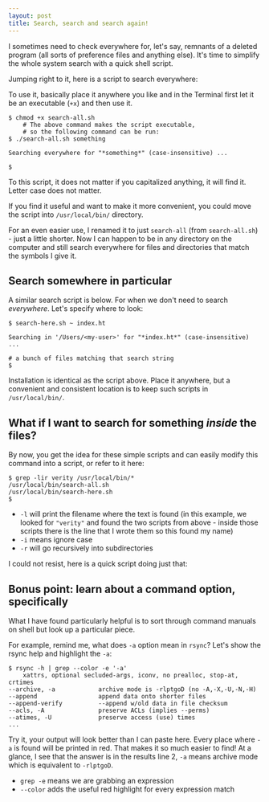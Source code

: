 ```yaml
---
layout: post
title: Search, search and search again!
---
```


I sometimes need to check everywhere for, let's say, remnants of a deleted program (all sorts of preference files and anything else). It's time to simplify the whole system search with a quick shell script.

Jumping right to it, here is a script to search everywhere:

<script src="https://gist.github.com/verityj/1baf59b95a7da5f03a44ce0620a4253d.js"></script>

To use it, basically place it anywhere you like and in the Terminal first let it be an executable (`+x`) and then use it.

```
$ chmod +x search-all.sh
    # The above command makes the script executable, 
    # so the following command can be run:
$ ./search-all.sh something

Searching everywhere for "*something*" (case-insensitive) ...

$
```

To this script, it does not matter if you capitalized anything, it will find it. Letter case does not matter.

If you find it useful and want to make it more convenient, you could move the script into `/usr/local/bin/` directory.

For an even easier use, I renamed it to just `search-all` (from `search-all.sh`) - just a little shorter. Now I can happen to be in any directory on the computer and still search everywhere for files and directories that match the symbols I give it.

## Search somewhere in particular

A similar search script is below. For when we don't need to search _everywhere_. Let's specify where to look:

```
$ search-here.sh ~ index.ht

Searching in '/Users/<my-user>' for "*index.ht*" (case-insensitive) ...

# a bunch of files matching that search string
$
```

Installation is identical as the script above. Place it anywhere, but a convenient and consistent location is to keep such scripts in `/usr/local/bin/`.

<script src="https://gist.github.com/verityj/32d913c5c506b0a1b441826217ba42ac.js"></script>

## What if I want to search for something _inside_ the files?

By now, you get the idea for these simple scripts and can easily modify this command into a script, or refer to it here:

```
$ grep -lir verity /usr/local/bin/*
/usr/local/bin/search-all.sh
/usr/local/bin/search-here.sh
$
```

- `-l` will print the filename where the text is found (in this example, we looked for `"verity"` and found the two scripts from above - inside those scripts there is the line that I wrote them so this found my name)
- `-i` means ignore case
- `-r` will go recursively into subdirectories

I could not resist, here is a quick script doing just that:

<script src="https://gist.github.com/verityj/e7d4a634c0e258fcf162097c826e2668.js"></script>


## Bonus point: learn about a command option, specifically

What I have found particularly helpful is to sort through command manuals on shell but look up a particular piece.

For example, remind me, what does `-a` option mean in `rsync`? Let's show the rsync help and highlight the `-a`:

```
$ rsync -h | grep --color -e '-a'
    xattrs, optional secluded-args, iconv, no prealloc, stop-at, crtimes
--archive, -a            archive mode is -rlptgoD (no -A,-X,-U,-N,-H)
--append                 append data onto shorter files
--append-verify          --append w/old data in file checksum
--acls, -A               preserve ACLs (implies --perms)
--atimes, -U             preserve access (use) times
...
```

Try it, your output will look better than I can paste here. Every place where `-a` is found will be printed in red. That makes it so much easier to find! At a glance, I see that the answer is in the results line 2, `-a` means archive mode which is equivalent to `-rlptgoD`.

- `grep -e` means we are grabbing an expression
- `--color` adds the useful red highlight for every expression match
